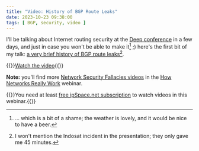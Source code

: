 ```yaml
---
title: "Video: History of BGP Route Leaks"
date: 2023-10-23 09:38:00
tags: [ BGP, security, video ]
---
```

I'll be talking about Internet routing security at the [Deep conference](https://deep-conference.com/) in a few days, and just in case you won't be able to make it[^BOAS] ;) here's the first bit of my talk: [a very brief history of BGP route leaks](https://my.ipspace.net/bin/get/Net101/NS5.1%20-%20History%20of%20BGP%20Route%20Leaks.mp4?doccode=Net101)[^NIND].

{{<jump>}}[Watch the video](https://my.ipspace.net/bin/get/Net101/NS5.1%20-%20History%20of%20BGP%20Route%20Leaks.mp4?doccode=Net101){{</jump>}}

**Note:** you'll find more [Network Security Fallacies videos](https://my.ipspace.net/bin/list?id=Net101#NETSEC) in the [How Networks Really Work](https://www.ipspace.net/How_Networks_Really_Work) webinar.

{{<note free>}}You need at least [free ipSpace.net subscription](https://www.ipspace.net/Subscription/Free) to watch videos in this webinar.{{</note>}}
<!--more-->

[^BOAS]: ... which is a bit of a shame; the weather is lovely, and it would be nice to have a beer.

[^NIND]: I won't mention the Indosat incident in the presentation; they only gave me 45 minutes.

